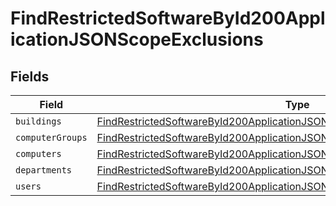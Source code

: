 # FindRestrictedSoftwareById200ApplicationJSONScopeExclusions


## Fields

| Field                                                                                                                                                                               | Type                                                                                                                                                                                | Required                                                                                                                                                                            | Description                                                                                                                                                                         |
| ----------------------------------------------------------------------------------------------------------------------------------------------------------------------------------- | ----------------------------------------------------------------------------------------------------------------------------------------------------------------------------------- | ----------------------------------------------------------------------------------------------------------------------------------------------------------------------------------- | ----------------------------------------------------------------------------------------------------------------------------------------------------------------------------------- |
| `buildings`                                                                                                                                                                         | [FindRestrictedSoftwareById200ApplicationJSONScopeExclusionsBuildings](../../models/operations/findrestrictedsoftwarebyid200applicationjsonscopeexclusionsbuildings.md)[]           | :heavy_minus_sign:                                                                                                                                                                  | N/A                                                                                                                                                                                 |
| `computerGroups`                                                                                                                                                                    | [FindRestrictedSoftwareById200ApplicationJSONScopeExclusionsComputerGroups](../../models/operations/findrestrictedsoftwarebyid200applicationjsonscopeexclusionscomputergroups.md)[] | :heavy_minus_sign:                                                                                                                                                                  | N/A                                                                                                                                                                                 |
| `computers`                                                                                                                                                                         | [FindRestrictedSoftwareById200ApplicationJSONScopeExclusionsComputers](../../models/operations/findrestrictedsoftwarebyid200applicationjsonscopeexclusionscomputers.md)[]           | :heavy_minus_sign:                                                                                                                                                                  | N/A                                                                                                                                                                                 |
| `departments`                                                                                                                                                                       | [FindRestrictedSoftwareById200ApplicationJSONScopeExclusionsDepartments](../../models/operations/findrestrictedsoftwarebyid200applicationjsonscopeexclusionsdepartments.md)[]       | :heavy_minus_sign:                                                                                                                                                                  | N/A                                                                                                                                                                                 |
| `users`                                                                                                                                                                             | [FindRestrictedSoftwareById200ApplicationJSONScopeExclusionsUsers](../../models/operations/findrestrictedsoftwarebyid200applicationjsonscopeexclusionsusers.md)[]                   | :heavy_minus_sign:                                                                                                                                                                  | N/A                                                                                                                                                                                 |